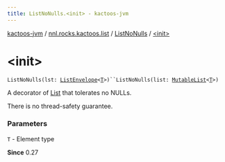```yaml
---
title: ListNoNulls.<init> - kactoos-jvm
---
```


[kactoos-jvm](../../index.html) / [nnl.rocks.kactoos.list](../index.html) / [ListNoNulls](index.html) / [&lt;init&gt;](./-init-.html)

# &lt;init&gt;

`ListNoNulls(lst: `[`ListEnvelope`](../-list-envelope/index.html)`<`[`T`](index.html#T)`>)``ListNoNulls(list: `[`MutableList`](https://kotlinlang.org/api/latest/jvm/stdlib/kotlin.collections/-mutable-list/index.html)`<`[`T`](index.html#T)`>)`

A decorator of [List](https://kotlinlang.org/api/latest/jvm/stdlib/kotlin.collections/-list/index.html) that tolerates no NULLs.

There is no thread-safety guarantee.

### Parameters

`T` - Element type

**Since**
0.27

